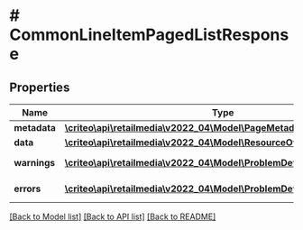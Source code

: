 # # CommonLineItemPagedListResponse

## Properties

Name | Type | Description | Notes
------------ | ------------- | ------------- | -------------
**metadata** | [**\criteo\api\retailmedia\v2022_04\Model\PageMetadata**](PageMetadata.md) |  | [optional]
**data** | [**\criteo\api\retailmedia\v2022_04\Model\ResourceOfCommonLineItem[]**](ResourceOfCommonLineItem.md) |  | [optional]
**warnings** | [**\criteo\api\retailmedia\v2022_04\Model\ProblemDetails[]**](ProblemDetails.md) |  | [optional] [readonly]
**errors** | [**\criteo\api\retailmedia\v2022_04\Model\ProblemDetails[]**](ProblemDetails.md) |  | [optional] [readonly]

[[Back to Model list]](../../README.md#models) [[Back to API list]](../../README.md#endpoints) [[Back to README]](../../README.md)
